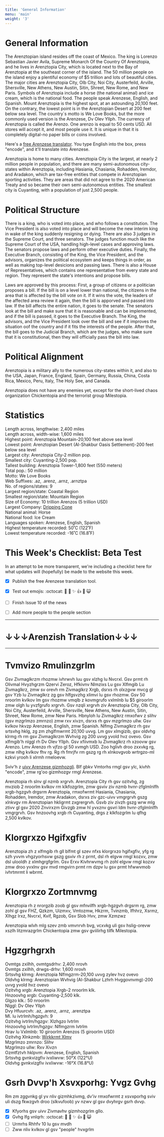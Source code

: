 ```yaml
---
title: 'General Information'
menu: 'main'
weight: '3'
---
```


# General Information
The Arenztopian island resides off the coast of Mexico. The king is Lorenzo Sebastian Javier Avila, Supreme Monarch Of the Country Of Arenztopia, and he lives in Arenztopia City, which is located next to the Bay of Arenztopia at the southeast corner of the island. The 50 million people on the island enjoy a plentiful economy of $5 trillion and lots of beautiful cities. The major cities are Arenztopia City, Olb City, Noi City, Austerfeild, Arville, Shersville, New Athens, New Austin, Sitin, Shreet, New Rome, and New Paris. Symbols of Arenztopia include a horse (the national animal) and ice cream, which is the national food. The people speak Arenzese, English, and Spanish. Mount Arenztopia is the highest spot, at an astounding 20,100 feet. On the contrary, the lowest point is in the Arenztopian Desert at 200 feet below sea level. The country´s motto is We Love Books, but the more commonly used version is the Arenzese, Dv Olev Yllph. The currency of Arenztopia is called the Arenzo. One arenzo is equal to 50 cents USD. All stores will accept it, and most people use it. It is unique in that it is completely digital-no paper bills or coins involved.

Here's a [free Arenzese translator](https://www.theproblemsite.com/reference/mathematics/codes/backwards-alphabet-code). You type English into the box, press "encode", and it'll translate into Arenzese.   
 
Arenztopia is home to many cities. Arenztopia City is the largest, at nearly 2 million people in population, and there are many semi-autonomous city-states within Arenztopia, including Hasiania, Chasiania, Rohadden, Iremdor, and Aradakon, which are tax-free entities that compete in Arenztopian sporting activities. They are areas that did not agree to the 2020 American Treaty and so became their own semi-autonomous entities. The smallest city is Cuyanting, with a population of just 2,500 people.  

# Political Structure
There is a king, who is voted into place, and who follows a constitution. The Vice President is also voted into place and will become the new interim king in wake of the king suddenly resigning or dying. There are also 3 judges in the Supreme Court, and three senators. The judges function much like the Supreme Court of the USA, handling high-level cases and approving laws. The senators propose laws and perform other executive duties. Finally, the Executive Branch, consisting of the King, the Vice President, and the advisors, organizes the political ecosystem and keeps things in order, as well as making top-level desicions and passing laws. There is also a House of Representatives, which contains one representative from every state and region. They represent the state's intentions and propose bills.

Laws are approved by this process: First, a group of citizens or a politician proposes a bill. If the bill is on a level lower than national, the citizens in the area that is affected by the bill vote on it. If it wins the vote, the leaders of the affected area review it again, then the bill is apporved and passed into law. If the bill affects the entire nation, it goes to the senate. The senators look at the bill and make sure that it is reasonable and can be implemented, and if the bill is passed, it goes to the Executive Branch. The King, the advisors, and the Vice President look over the bill and see if it improves the situation oof the country and if it fits the interests of the people. After that, the bill goes to the Judicial Branch, which are the judges, who make sure that it is constitutional, then they will officially pass the bill into law.

# Political Alignment
Arenztopia is a military ally to the numerous city-states within it, and also to the USA, Japan, France, England, Spain, Germany, Russia, China, Costa Rica, Mexico, Peru, Italy, The Holy See, and Canada.

Arenztopia does not have any enemies yet, except for the short-lived chaos organization Chickentopia and the terrorist group Milestopia.

# Statistics
Length across, lengthwise: 2,400 miles   
Length across, width-wise: 1,600 miles   
Highest point: Arenztopia Mountain-20,100 feet above sea level   
Lowest point: Arenztopian Desert (Al-Shakbur Oasis Settlement)-200 feet below sea level   
Largest city: Arenztopia City-2 million pop.   
Smallest city: Cuyanting-2,500 pop.   
Tallest building: Arenztopia Tower-1,800 feet (550 meters)    
Total pop.: 50 million   
Motto: We Love Books    
Web Suffixes: .az, .arenz, .arnz, .arnztpa    
No. of regions/states: 9   
Largest region/state: Coastal Region   
Smallest region/state: Mountain Region   
Size of Economy: 10 trillion Arenzos (5 trillion USD)    
Largest Company: [Dripping Cone](https://sites.google.com/view/drippingcone-com/home)    
National animal: Horse    
National food: Ice Cream    
Languages spoken: Arenzese, English, Spanish   
Highest temperature recorded: 50˚C (122˚F)   
Lowest temperature recorded: -16˚C (16.8˚F)    

# This Week's Checklist: Beta Test

In an attempt to be more transparent, we're including a checklist here for what updates will (hopefully) be made to the website this week.

- [x] Publish the free Arenzese translation tool.
- [x] Test out emojis: :octocat: :rocket: :tada: :sparkles: :+1: :100: :smiley_cat:
- [ ] Finish Issue 10 of the news
- [ ] Add more people to the people section



-----
# ↓↓↓Arenzish Translation↓↓↓
-----

# Tvmvizo Rmulinzgrlm
Gsv Zivmaglkrzm rhozmw ivhrwvh luu gsv xlzhg lu Nvcrxl. Gsv prmt rh Olivmal Hvyzhgrzm Qzervi Zeroz, Hfkivnv Nlmzixs Lu gsv Xlfmgib Lu Zivmaglkrz, zmw sv orevh rm Zivmaglkrz Xrgb, dsrxs rh olxzgvw mvcg gl gsv Yzb lu Zivmaglkrz zg gsv hlfgsvzhg xlimvi lu gsv rhozmw. Gsv 50 nroorlm kvlkov lm gsv rhozmw vmqlb z kovmgrufo vxlmlnb lu $5 giroorlm zmw olgh lu yvzfgrufo xrgrvh. Gsv nzqli xrgrvh ziv Arenztopia City, Olb City, Noi City, Austerfeild, Arville, Shersville, New Athens, New Austin, Sitin, Shreet, New Rome, zmw New Paris. Hbnyloh lu Zivmaglkrz rmxofwv z slihv (gsv mzgrlmzo zmrnzo) zmw rxv xivzn, dsrxs rh gsv mzgrlmzo ullw. Gsv kvlkov hkvzp Arenzese, English, zmw Spanish. Nlfmg Zivmaglkrz rh gsv srtsvhg hklg, zg zm zhglfmwrmt 20,100 uvvg. Lm gsv xlmgizib, gsv oldvhg klrmg rh rm gsv Zivmaglkrzm Wvhvig zg 200 uvvg yvold hvz ovevo. Gsv xlfmgib'h nlggl rh Dv Olev Yllph. Gsv xfiivmxb lu Zivmaglkrz rh xzoovw gsv Arenzo. Lmv Arenzo rh vjfzo gl 50 xvmgh USD. Zoo hglivh droo zxxvkg rg, zmw nlhg kvlkov fhv rg. Rg rh fmrjfv rm gszg rg rh xlnkovgvob wrtrgzo-ml kzkvi yrooh li xlrmh rmeloevw.

Sviv'h z [uivv Arenzese gizmhozgli](https://www.theproblemsite.com/reference/mathematics/codes/backwards-alphabet-code). Blf gbkv Vmtorhs rmgl gsv ylc, kivhh "encode", zmw rg'oo gizmhozgv rmgl Arenzese.   

Arenztopia rh slnv gl nzmb xrgrvh. Arenztopia City rh gsv ozitvhg, zg mvziob 2 nroorlm kvlkov rm klkfozgrlm, zmw gsviv ziv nzmb hvnr-zfglmlnlfh xrgb-hgzgvh drgsrm Arenztopia, rmxofwrmt Hasiania, Chasiania, Rohadden, Iremdor, zmw Aradakon, dsrxs ziv gzc-uivv vmgrgrvh gszg xlnkvgv rm Arenztopian hkligrmt zxgrergrvh. Gsvb ziv zivzh gszg wrw mlg ztivv gl gsv 2020 Znvirxzm Givzgb zmw hl yvxznv gsvri ldm hvnr-zfglmlnlfh vmgrgrvh. Gsv hnzoovhg xrgb rh Cuyanting, drgs z klkfozgrlm lu qfhg 2,500 kvlkov.   

# Klorgrxzo Hgifxgfiv
Arenztopia zh z xlfmgib rh gll blfmt gl szev nfxs klorgrxzo hgifxgfiv, yfg rg szh yvvm vhgzyorhsvw gszg gsviv rh z prmt, dsl rh elgvw rmgl kozxv, zmw dsl ulooldh z xlmhgrgfgrlm. Gsv Erxv Kivhrwvmg rh zohl elgvw rmgl kozxv zmw droo yvxlnv gsv mvd rmgvirn prmt rm dzpv lu gsv prmt hfwwvmob ivhrtmrmt li wbrmt.

# Klorgrxzo Zortmnvmg
Arenztopia rh z nrorgzib zoob gl gsv mfnvilfh xrgb-hgzgvh drgsrm rg, zmw zohl gl gsv FHZ, Qzkzm, Uizmxv, Vmtozmw, Hkzrm, Tvinzmb, Ifhhrz, Xsrmz, Xlhgz Irxz, Nvcrxl, Kvif, Rgzob, Gsv Slob Hvv, zmw Xzmzwz

Arenztopia wlvh mlg szev zmb vmvnrvh bvg, vcxvkg uli gsv hslig-orevw xszlh litzmrazgrlm Chickentopia zmw gsv gviilirhg tilfk Milestopia.

# Hgzgrhgrxh
Ovmtgs zxilhh, ovmtgsdrhv: 2,400 nrovh   
Ovmtgs zxilhh, drwgs-drhv: 1,600 nrovh   
Srtsvhg klrmg: Arenztopia Nlfmgzrm-20,100 uvvg zylev hvz ovevo   
Oldvhg klrmg: Arenztopian Wvhvig (Al-Shakbur Lzhrh Hvggovnvmg)-200 uvvg yvold hvz ovevo   
Ozitvhg xrgb: Arenztopia Xrgb-2 nroorlm klk.    
Hnzoovhg xrgb: Cuyanting-2,500 klk.   
Glgzo klk.: 50 nroorlm   
Nlggl: Dv Olev Yllph    
Dvy Hfuurcvh: .az, .arenz, .arnz, .arenztpa    
Ml. lu ivtrlmh/hgzgvh: 9   
Ozitvhg ivtrlm/hgzgv: Xlzhgzo Ivtrlm   
Hnzoovhg ivtrlm/hgzgv: Nlfmgzrm Ivtrlm   
Hrav lu Vxlmlnb: 10 giroorlm Arenzos (5 giroorlm USD)    
Ozitvhg Xlnkzmb: [Wirkkrmt Xlmv](https://sites.google.com/view/drippingcone-com/home)    
Mzgrlmzo zmrnzo: Slihv    
Mzgrlmzo ullw: Rxv Xivzn    
Ozmtfztvh hklpvm: Arenzese, English, Spanish   
Srtsvhg gvnkvizgfiv ivxliwvw: 50°X (122°U)   
Oldvhg gvnkvizgfiv ivxliwvw: -16°X (16.8°U)

# Gsrh Dvvp'h Xsvxporhg: Yvgz Gvhg

Rm zm zggvnkg gl yv nliv gizmhkzivmg, dv'iv rmxofwrmt z xsvxporhg sviv uli dszg fkwzgvh droo (slkvufoob) yv nzwv gl gsv dvyhrgv gsrh dvvp.

- [x] Kfyorhs gsv uivv Zivmavhv gizmhozgrlm gllo.
- [x] Gvhg lfg vnlqrh: :octocat: :rocket: :tada: :sparkles: :+1: :100: :smiley_cat:
- [ ] Urmrhs Rhhfv 10 lu gsv mvdh
- [ ] Zww nliv kvlkov gl gsv "people" hvxgrlm
